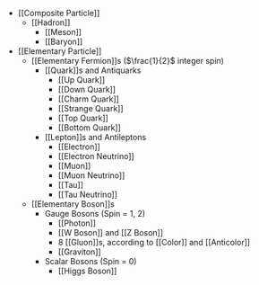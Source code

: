 * [[Composite Particle]]
	* [[Hadron]]
		* [[Meson]]
		* [[Baryon]]
* [[Elementary Particle]]
	* [[Elementary Fermion]]s ($\frac{1}{2}$ integer spin)
		* [[Quark]]s and Antiquarks 
			* [[Up Quark]]
			* [[Down Quark]]
			* [[Charm Quark]]
			* [[Strange Quark]]
			* [[Top Quark]]
			* [[Bottom Quark]]
		* [[Lepton]]s and Antileptons
			* [[Electron]]
			* [[Electron Neutrino]]
			* [[Muon]]
			* [[Muon Neutrino]]
			* [[Tau]]
			* [[Tau Neutrino]]
	* [[Elementary Boson]]s
		* Gauge Bosons (Spin = 1, 2)
			* [[Photon]]
			* [[W Boson]] and [[Z Boson]]
			* 8 [[Gluon]]s, according to [[Color]] and [[Anticolor]]
			* [[Graviton]]
		* Scalar Bosons (Spin = 0)
			* [[Higgs Boson]]
